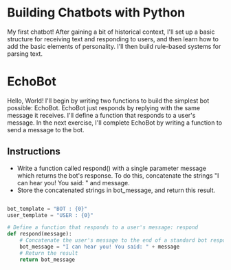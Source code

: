 # Building Chatbots with Python
My first chatbot! After gaining a bit of historical context, I'll set up a basic structure for receiving text and responding to users, and then learn how to add the basic elements of personality. I'll then build rule-based systems for parsing text.

# EchoBot
Hello, World! 
I'll begin by writing two functions to build the simplest bot possible: EchoBot. EchoBot just responds by replying with the same message it receives.
I'll define a function that responds to a user's message. In the next exercise, I'll complete EchoBot by writing a function to send a message to the bot.

## Instructions
* Write a function called respond() with a single parameter message which returns the bot's response. To do this, concatenate the strings "I can hear you! You said: " and message. 
* Store the concatenated strings in bot_message, and return this result.

```python

bot_template = "BOT : {0}"
user_template = "USER : {0}"

# Define a function that responds to a user's message: respond
def respond(message):
    # Concatenate the user's message to the end of a standard bot respone
    bot_message = "I can hear you! You said: " + message 
    # Return the result
    return bot_message
```
